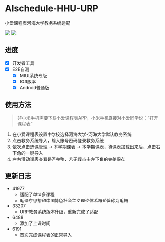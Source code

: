 # AIschedule-HHU-URP

小爱课程表河海大学教务系统适配

[![](https://img.shields.io/badge/%E5%BC%80%E5%8F%91%E8%80%85-yuchen-brightgreen)](https://blog.yuchen.tech)
![](https://img.shields.io/badge/dynamic/json?color=blue&label=%E4%BD%BF%E7%94%A8%E4%BA%BA%E6%95%B0&query=usedNum&url=https%3A%2F%2Fopen-schedule.ai.xiaomi.com%2Fapi%2Fcoder%3Ftb_id%3D33207)

## 进度

- [X] 开发者工具
- [X] E2E自测 
  - [X] MIUI系统专版
  - [X] IOS版本
  - [X] Android普通版

## 使用方法

> 非小米手机需要下载小爱课程表APP，小米手机直接对小爱同学说：”打开课程表“

1. 在小爱课程表设置中学校选择河海大学-河海大学默认教务系统
2. 点击教务系统导入，输入账号密码登录教务系统
3. 依次点击选课管理 -> 本学期课表 -> 本学期课表，待课表加载出来后，点击右下角的一键导入
4. 左右滑动课表查看是否完整，若无误点击左下角的完美保存

## 更新日志
- 41977
  - 适配了单td多课程
  - 毛泽东思想和中国特色社会主义理论体系概论简称为毛概
- 33207
  - URP教务系统版本升级，重新完成了适配
- 6488
  - 添加了上课时间
- 6191
  - 首次完成课程表的正常导入
